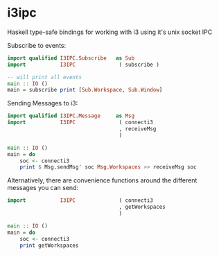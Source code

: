# i3ipc

Haskell type-safe bindings for working with i3 using it's unix socket IPC

Subscribe to events:

```haskell
import qualified I3IPC.Subscribe   as Sub
import           I3IPC              ( subscribe )

-- will print all events
main :: IO ()
main = subscribe print [Sub.Workspace, Sub.Window]
```

Sending Messages to i3:

```haskell
import qualified I3IPC.Message     as Msg
import           I3IPC              ( connecti3
                                    , receiveMsg
                                    )

main :: IO ()
main = do
    soc <- connecti3
    print $ Msg.sendMsg' soc Msg.Workspaces >> receiveMsg soc
```

Alternatively, there are convenience functions around the different messages you can send:

```haskell
import           I3IPC              ( connecti3
                                    , getWorkspaces
                                    )

main :: IO ()
main = do
    soc <- connecti3
    print getWorkspaces
```
